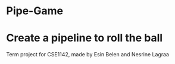 # Pipe-Game
# Create a pipeline to roll the ball
Term project for CSE1142, made by Esin Belen and Nesrine Lagraa
